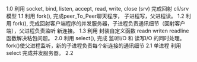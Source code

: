 
1.0 利用 socket, bind, listen, accept, read, write, close (srv) 完成回射 cli/srv 模型
1.1 利用 fork(), 完成peer_To_Peer聊天程序， 子进程写，父进程读。
1.2 利用 fork(), 完成回射客户端程序的并发服务器，子进程负责通讯细节（回射客户端），父进程负责监听 新连接。
1.3 利用 封装自定义函数 readn writen readline 函数解决粘包问题。
2.0 利用 select(), 完成 监听I/O 和 读写I/O 的同时处理。 fork()使父进程监听，新的子进程负责每个新连接的通讯细节
2.1 单进程 利用 select 完成并发服务器。
2.2 
